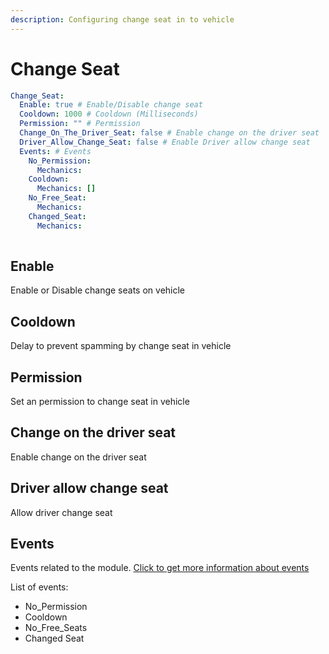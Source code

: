 ```yaml
---
description: Configuring change seat in to vehicle
---
```


# Change Seat

```yaml
Change_Seat:
  Enable: true # Enable/Disable change seat
  Cooldown: 1000 # Cooldown (Milliseconds)
  Permission: "" # Permission
  Change_On_The_Driver_Seat: false # Enable change on the driver seat
  Driver_Allow_Change_Seat: false # Enable Driver allow change seat
  Events: # Events
    No_Permission:
      Mechanics:
    Cooldown:
      Mechanics: []
    No_Free_Seat:
      Mechanics:
    Changed_Seat:
      Mechanics:
      
```

## Enable

Enable or Disable change seats on vehicle

## Cooldown

Delay to prevent spamming by change seat in vehicle

## Permission

Set an permission to change seat in vehicle

## Change on the driver seat

Enable change on the driver seat

## Driver allow change seat

Allow driver change seat

## Events

Events related to the module.  [Click to get more information about events](../../events-mechanics/)

List of events:

* No\_Permission
* Cooldown
* No\_Free\_Seats
* Changed Seat
